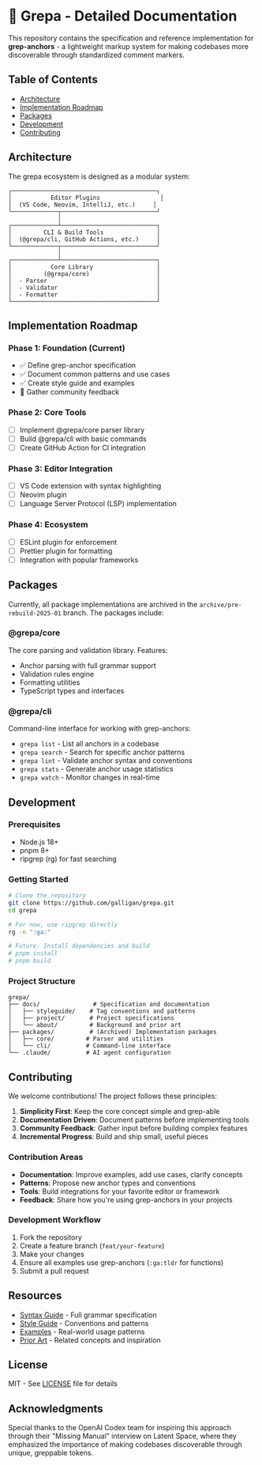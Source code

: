 # 🍇 Grepa - Detailed Documentation

This repository contains the specification and reference implementation for **grep-anchors** - a lightweight markup system for making codebases more discoverable through standardized comment markers.

## Table of Contents

- [Architecture](#architecture)
- [Implementation Roadmap](#implementation-roadmap)
- [Packages](#packages)
- [Development](#development)
- [Contributing](#contributing)

## Architecture

The grepa ecosystem is designed as a modular system:

```
┌─────────────────────────────────────────┐
│           Editor Plugins                 │
│  (VS Code, Neovim, IntelliJ, etc.)     │
└─────────────┬───────────────────────────┘
              │
┌─────────────┴───────────────────────────┐
│         CLI & Build Tools               │
│  (@grepa/cli, GitHub Actions, etc.)     │
└─────────────┬───────────────────────────┘
              │
┌─────────────┴───────────────────────────┐
│           Core Library                  │
│         (@grepa/core)                   │
│  - Parser                               │
│  - Validator                            │
│  - Formatter                            │
└─────────────────────────────────────────┘
```

## Implementation Roadmap

### Phase 1: Foundation (Current)
- ✅ Define grep-anchor specification
- ✅ Document common patterns and use cases
- ✅ Create style guide and examples
- 🔄 Gather community feedback

### Phase 2: Core Tools
- [ ] Implement @grepa/core parser library
- [ ] Build @grepa/cli with basic commands
- [ ] Create GitHub Action for CI integration

### Phase 3: Editor Integration
- [ ] VS Code extension with syntax highlighting
- [ ] Neovim plugin
- [ ] Language Server Protocol (LSP) implementation

### Phase 4: Ecosystem
- [ ] ESLint plugin for enforcement
- [ ] Prettier plugin for formatting
- [ ] Integration with popular frameworks

## Packages

Currently, all package implementations are archived in the `archive/pre-rebuild-2025-01` branch. The packages include:

### @grepa/core
The core parsing and validation library. Features:
- Anchor parsing with full grammar support
- Validation rules engine
- Formatting utilities
- TypeScript types and interfaces

### @grepa/cli
Command-line interface for working with grep-anchors:
- `grepa list` - List all anchors in a codebase
- `grepa search` - Search for specific anchor patterns
- `grepa lint` - Validate anchor syntax and conventions
- `grepa stats` - Generate anchor usage statistics
- `grepa watch` - Monitor changes in real-time

## Development

### Prerequisites
- Node.js 18+ 
- pnpm 8+
- ripgrep (rg) for fast searching

### Getting Started
```bash
# Clone the repository
git clone https://github.com/galligan/grepa.git
cd grepa

# For now, use ripgrep directly
rg -n ":ga:" 

# Future: Install dependencies and build
# pnpm install
# pnpm build
```

### Project Structure
```
grepa/
├── docs/               # Specification and documentation
│   ├── styleguide/    # Tag conventions and patterns
│   ├── project/       # Project specifications
│   └── about/         # Background and prior art
├── packages/          # (Archived) Implementation packages
│   ├── core/         # Parser and utilities
│   └── cli/          # Command-line interface
└── .claude/          # AI agent configuration
```

## Contributing

We welcome contributions! The project follows these principles:

1. **Simplicity First**: Keep the core concept simple and grep-able
2. **Documentation Driven**: Document patterns before implementing tools
3. **Community Feedback**: Gather input before building complex features
4. **Incremental Progress**: Build and ship small, useful pieces

### Contribution Areas

- **Documentation**: Improve examples, add use cases, clarify concepts
- **Patterns**: Propose new anchor types and conventions
- **Tools**: Build integrations for your favorite editor or framework
- **Feedback**: Share how you're using grep-anchors in your projects

### Development Workflow

1. Fork the repository
2. Create a feature branch (`feat/your-feature`)
3. Make your changes
4. Ensure all examples use grep-anchors (`:ga:tldr` for functions)
5. Submit a pull request

## Resources

- [Syntax Guide](../docs/syntax-guide.md) - Full grammar specification
- [Style Guide](../docs/styleguide/) - Conventions and patterns
- [Examples](../docs/examples.md) - Real-world usage patterns
- [Prior Art](../docs/about/priors.md) - Related concepts and inspiration

## License

MIT - See [LICENSE](../LICENSE) file for details

## Acknowledgments

Special thanks to the OpenAI Codex team for inspiring this approach through their "Missing Manual" interview on Latent Space, where they emphasized the importance of making codebases discoverable through unique, greppable tokens.